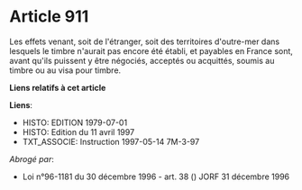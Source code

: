 # Article 911

Les effets venant, soit de l'étranger, soit des territoires d'outre-mer dans lesquels le timbre n'aurait pas encore été
établi, et payables en France sont, avant qu'ils puissent y être négociés, acceptés ou acquittés, soumis au timbre ou au visa
pour timbre.

**Liens relatifs à cet article**

**Liens**:

  - HISTO: EDITION 1979-07-01
  - HISTO: Edition du 11 avril 1997
  - TXT_ASSOCIE: Instruction 1997-05-14 7M-3-97

_Abrogé par_:

  - Loi n°96-1181 du 30 décembre 1996 - art. 38 () JORF 31 décembre 1996
